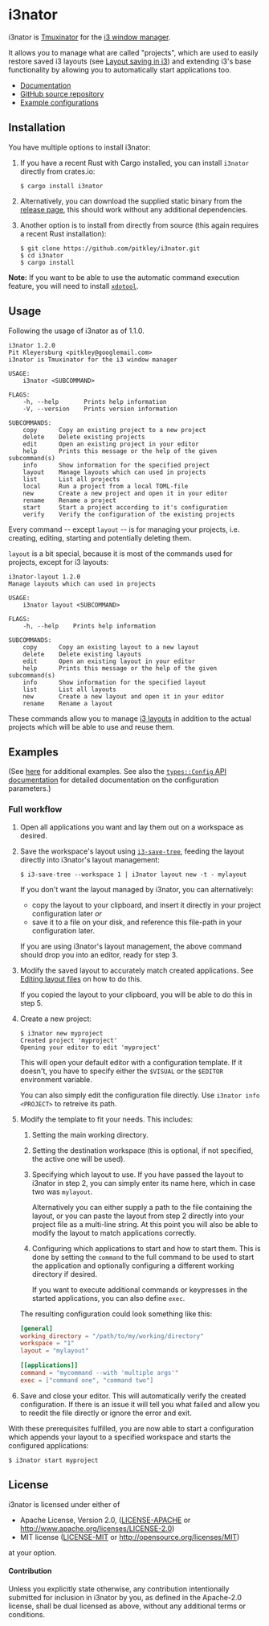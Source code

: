 # i3nator

i3nator is [Tmuxinator][gh-tmuxinator] for the [i3 window manager][i3wm].

It allows you to manage what are called "projects", which are used to easily restore saved i3
layouts (see [Layout saving in i3][i3wm-layout-saving]) and extending i3's base functionality
by allowing you to automatically start applications too.

* [Documentation][i3nator-docs]
* [GitHub source repository][i3nator-gh]
* [Example configurations][i3nator-examples]

## Installation

You have multiple options to install i3nator:

1. If you have a recent Rust with Cargo installed, you can install `i3nator` directly from
   crates.io:

    ```console
    $ cargo install i3nator
    ```

2. Alternatively, you can download the supplied static binary from the [release
   page][i3nator-releases], this should work without any additional dependencies.

3. Another option is to install from directly from source (this again requires a recent Rust
   installation):

    ```console
    $ git clone https://github.com/pitkley/i3nator.git
    $ cd i3nator
    $ cargo install
    ```

**Note:** If you want to be able to use the automatic command execution feature, you will need
to install [`xdotool`][xdotool].

## Usage

Following the usage of i3nator as of 1.1.0.

<!-- usage-main -->
```text
i3nator 1.2.0
Pit Kleyersburg <pitkley@googlemail.com>
i3nator is Tmuxinator for the i3 window manager

USAGE:
    i3nator <SUBCOMMAND>

FLAGS:
    -h, --help       Prints help information
    -V, --version    Prints version information

SUBCOMMANDS:
    copy      Copy an existing project to a new project
    delete    Delete existing projects
    edit      Open an existing project in your editor
    help      Prints this message or the help of the given subcommand(s)
    info      Show information for the specified project
    layout    Manage layouts which can used in projects
    list      List all projects
    local     Run a project from a local TOML-file
    new       Create a new project and open it in your editor
    rename    Rename a project
    start     Start a project according to it's configuration
    verify    Verify the configuration of the existing projects
```
<!-- /usage-main -->

Every command -- except `layout` -- is for managing your projects, i.e. creating, editing,
starting and potentially deleting them.

`layout` is a bit special, because it is most of the commands used for projects, except for i3
layouts:

<!-- usage-layout -->
```text
i3nator-layout 1.2.0
Manage layouts which can used in projects

USAGE:
    i3nator layout <SUBCOMMAND>

FLAGS:
    -h, --help    Prints help information

SUBCOMMANDS:
    copy      Copy an existing layout to a new layout
    delete    Delete existing layouts
    edit      Open an existing layout in your editor
    help      Prints this message or the help of the given subcommand(s)
    info      Show information for the specified layout
    list      List all layouts
    new       Create a new layout and open it in your editor
    rename    Rename a layout
```
<!-- /usage-layout -->

These commands allow you to manage [i3 layouts][i3wm-layout-saving] in addition to the actual
projects which will be able to use and reuse them.

## Examples

(See [here][i3nator-examples] for additional examples. See also the [`types::Config` API
documentation][i3nator-docs-types-Config] for detailed documentation on the configuration
parameters.)

### Full workflow

1. Open all applications you want and lay them out on a workspace as desired.

2. Save the workspace's layout using [`i3-save-tree`][i3wm-save-tree], feeding the layout
   directly into i3nator's layout management:

    ```console
    $ i3-save-tree --workspace 1 | i3nator layout new -t - mylayout
    ```

    If you don't want the layout managed by i3nator, you can alternatively:
    * copy the layout to your clipboard, and insert it directly in your project configuration
      later *or*
    * save it to a file on your disk, and reference this file-path in your configuration later.

    If you are using i3nator's layout management, the above command should drop you into an
    editor, ready for step 3.

3. Modify the saved layout to accurately match created applications. See [Editing layout
   files][i3wm-modify-layout] on how to do this.

    If you copied the layout to your clipboard, you will be able to do this in step 5.

4. Create a new project:

    ```console
    $ i3nator new myproject
    Created project 'myproject'
    Opening your editor to edit 'myproject'
    ```

    This will open your default editor with a configuration template. If it doesn't, you have to
    specify either the `$VISUAL` or the `$EDITOR` environment variable.

    You can also simply edit the configuration file directly. Use `i3nator info <PROJECT>` to
    retreive its path.

5. Modify the template to fit your needs. This includes:

   1. Setting the main working directory.
   2. Setting the destination workspace (this is optional, if not specified, the active one
      will be used).
   3. Specifying which layout to use. If you have passed the layout to i3nator in step 2, you
      can simply enter its name here, which in case two was `mylayout`.

        Alternatively you can either supply a path to the file containing the layout, or you can
        paste the layout from step 2 directly into your project file as a multi-line string. At
        this point you will also be able to modify the layout to match applications correctly.

   4. Configuring which applications to start and how to start them. This is done by setting
      the `command` to the full command to be used to start the application and optionally
      configuring a different working directory if desired.

        If you want to execute additional commands or keypresses in the started applications,
        you can also define `exec`.

    The resulting configuration could look something like this:

    ```toml
    [general]
    working_directory = "/path/to/my/working/directory"
    workspace = "1"
    layout = "mylayout"

    [[applications]]
    command = "mycommand --with 'multiple args'"
    exec = ["command one", "command two"]
    ```

6. Save and close your editor. This will automatically verify the created configuration. If
   there is an issue it will tell you what failed and allow you to reedit the file directly or
   ignore the error and exit.

With these prerequisites fulfilled, you are now able to start a configuration which appends
your layout to a specified workspace and starts the configured applications:

```console
$ i3nator start myproject
```

## License

i3nator is licensed under either of

* Apache License, Version 2.0, ([LICENSE-APACHE](LICENSE-APACHE) or
  http://www.apache.org/licenses/LICENSE-2.0)
* MIT license ([LICENSE-MIT](LICENSE-MIT) or
  http://opensource.org/licenses/MIT)

at your option.

#### Contribution

Unless you explicitly state otherwise, any contribution intentionally submitted
for inclusion in i3nator by you, as defined in the Apache-2.0 license, shall be
dual licensed as above, without any additional terms or conditions.

[gh-tmuxinator]: https://github.com/tmuxinator/tmuxinator
[i3nator-docs]: https://docs.rs/i3nator
[i3nator-docs-types-Config]: https://docs.rs/i3nator/*/i3nator/types/struct.Config.html
[i3nator-examples]: https://github.com/pitkley/i3nator/tree/main/examples
[i3nator-gh]: https://github.com/pitkley/i3nator
[i3nator-releases]: https://github.com/pitkley/i3nator/releases
[i3wm]: https://i3wm.org/
[i3wm-modify-layout]: https://i3wm.org/docs/layout-saving.html#_editing_layout_files
[i3wm-layout-saving]: https://i3wm.org/docs/layout-saving.html
[i3wm-save-tree]: https://i3wm.org/docs/layout-saving.html#_saving_the_layout
[xdotool]: https://github.com/jordansissel/xdotool
